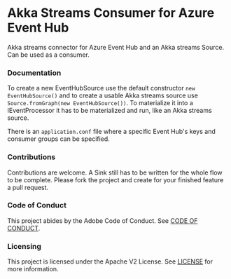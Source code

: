 # Akka Streams Consumer for Azure Event Hub
Akka streams connector for Azure Event Hub and an Akka streams Source. Can be used as a consumer.
### Documentation

To create a new EventHubSource use the default constructor `new EventHubSource()`  and to create a usable Akka streams source use `Source.fromGraph(new EventHubSource())`. To materialize it into
a IEventProcessor it has to be materialized and run, like an Akka streams source.

There is an `application.conf` file where a specific Event Hub's keys and consumer groups can be specified.


### Contributions

Contributions are welcome. A Sink still has to be written for the whole flow to be complete.
 Please fork the project and create for your finished feature a pull request.
 
### Code of Conduct
 This project abides by the Adobe Code of Conduct. See [CODE OF CONDUCT](CODE_OF_CONDUCT.md).
 
### Licensing
 This project is licensed under the Apache V2 License. See [LICENSE](LICENSE) for more information.
 
